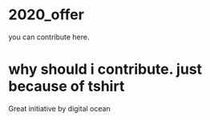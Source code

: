 # 2020_offer
you can contribute here.

why should i contribute.
just because of tshirt
=======

Great initiative by digital ocean
